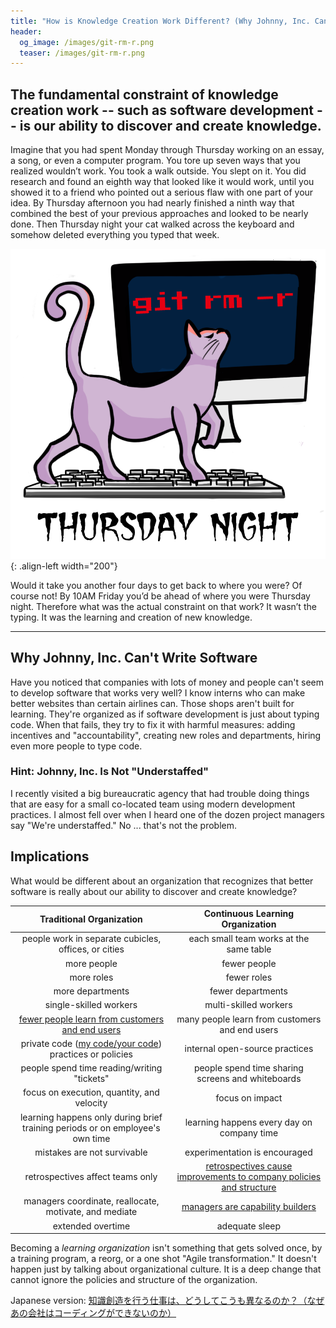 ```yaml
---
title: "How is Knowledge Creation Work Different? (Why Johnny, Inc. Can't Code.)"
header:
  og_image: /images/git-rm-r.png
  teaser: /images/git-rm-r.png
---
```

## The fundamental constraint of knowledge creation work -- such as software development -- is our ability to discover and create knowledge.

Imagine that you had spent Monday through Thursday working on an essay, a song, or even a computer program. You tore up seven ways that you realized wouldn’t work. You took a walk outside. You slept on it. You did research and found an eighth way that looked like it would work, until you showed it to a friend who pointed out a serious flaw with one part of your idea. By Thursday afternoon you had nearly finished a ninth way that combined the best of your previous approaches and looked to be nearly done. Then Thursday night your cat walked across the keyboard and somehow deleted everything you typed that week.

![git rm -r](/images/git-rm-r.png){: .align-left width="200"}

Would it take you another four days to get back to where you were? Of course not! By 10AM Friday you’d be ahead of where you were Thursday night. Therefore what was the actual constraint on that work? It wasn’t the typing. It was the learning and creation of new knowledge.

* * *

## Why Johnny, Inc. Can't Write Software

Have you noticed that companies with lots of money and people can't seem to develop software that works very well?  I know interns who can make better websites than certain airlines can.  Those shops aren't built for learning.  They're organized as if software development is just about typing code.  When that fails, they try to fix it with harmful measures: adding incentives and "accountability", creating new roles and departments, hiring even more people to type code.

### Hint: Johnny, Inc. Is Not "Understaffed"

I recently visited a big bureaucratic agency that had trouble doing things that are easy for a small co-located team using modern development practices.  I almost fell over when I heard one of the dozen project managers say "We're understaffed."  No ... that's not the problem.

## Implications

What would be different about an organization that recognizes that better software is really about our ability to discover and create knowledge?

| Traditional Organization | Continuous Learning Organization  |
| :----------:|:-------------:|
| people work in separate cubicles, offices, or cities | each small team works at the same table | 
| more people | fewer people | 
| more roles | fewer roles | 
| more departments | fewer departments | 
| single-skilled workers | multi-skilled workers | 
| [fewer people learn from customers and end users](https://www.youtube.com/watch?v=RAY27NU1Jog) | many people learn from customers and end users | 
| private code ([my code/your code](/my-code-your-code/)) practices or policies | internal open-source practices |
| people spend time reading/writing "tickets" | people spend time sharing screens and whiteboards |
| focus on execution, quantity, and velocity | focus on impact | 
| learning happens only during brief training periods or on employee's own time | learning happens every day on company time | 
| mistakes are not survivable | experimentation is encouraged | 
| retrospectives affect teams only |[retrospectives cause improvements to company policies and structure](https://less.works/less/framework/overall-retrospective.html) | 
| managers coordinate, reallocate, motivate, and mediate | [managers are capability builders](https://less.works/less/management/role-of-manager.html) |
| extended overtime | adequate sleep |

Becoming a *learning organization* isn't something that gets solved once, by a training program, a reorg, or a one shot "Agile transformation."  It doesn't happen just by talking about organizational culture.  It is a deep change that cannot ignore the policies and structure of the organization.  

Japanese version: [知識創造を行う仕事は、どうしてこうも異なるのか？（なぜあの会社はコーディングができないのか）](https://scrummaster.jp/how-is-knowledge-creation-work-different-jp/)

